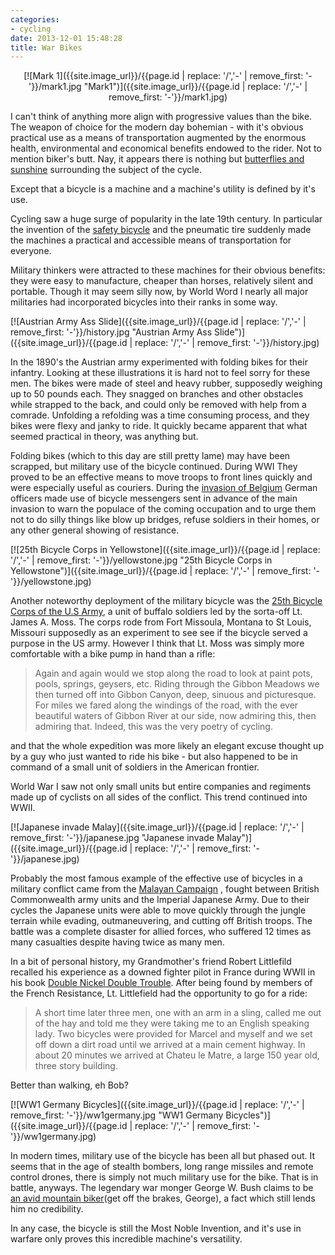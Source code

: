 ```yaml
---
categories:
- cycling
date: 2013-12-01 15:48:28
title: War Bikes
---
```


<!-- {{site.image_url}}/{{page.id | replace: '/','-' | remove_first: '-'}}/image.jpg -->
<center>
[![Mark 1]({{site.image_url}}/{{page.id | replace: '/','-' | remove_first: '-'}}/mark1.jpg "Mark1")]({{site.image_url}}/{{page.id | replace: '/','-' | remove_first: '-'}}/mark1.jpg)
</center>

I can't think of anything more align with progressive values than the bike. The weapon of choice
for the modern day bohemian - with it's obvious practical use as a means of transportation
augmented by the enormous health, environmental and economical benefits endowed to
the rider. Not to mention biker's butt. Nay, it appears there is nothing but
[butterflies and sunshine](http://www.bikerfox.com/foxphotos2/) surrounding the
subject of the cycle.

Except that a bicycle is a machine and a machine's utility is defined by it's use.

<!--more-->

Cycling saw a huge surge of popularity in the late 19th century. In particular the invention of
the [safety bicycle](https://en.wikipedia.org/wiki/Safety_bicycle) and the pneumatic
tire suddenly made the machines a practical and accessible means of transportation for
everyone.

Military thinkers were attracted to these machines for their obvious benefits: they were
easy to manufacture, cheaper than horses, relatively silent and portable. Though it
may seem silly now, by World Word I nearly all major militaries had incorporated bicycles
into their ranks in some way.

[![Austrian Army Ass Slide]({{site.image_url}}/{{page.id | replace: '/','-' | remove_first: '-'}}/history.jpg "Austrian Army Ass Slide")]({{site.image_url}}/{{page.id | replace: '/','-' | remove_first: '-'}}/history.jpg)

In the 1890's the Austrian army experimented with folding bikes for their infantry. Looking at
these illustrations it is hard not to feel sorry for these men.
The bikes were made of steel and heavy rubber, supposedly weighing up to 50 pounds each.
They snagged on branches and other obstacles while strapped to the back, and could only
be removed with help from a comrade. Unfolding a refolding was a time consuming
process, and they bikes were flexy and janky to ride. It quickly became apparent
that what seemed practical in theory, was anything but.

Folding bikes (which to this day are still pretty lame) may have been scrapped,
but military use of the bicycle continued. During WWI They proved to be an effective means
to move troops to front lines quickly and were especially useful as couriers. During the
[invasion of Belgium](https://en.wikipedia.org/wiki/Belgium_in_World_War_I#German_invasion)
German officers made use of bicycle messengers sent in advance of the main invasion to warn the populace of the coming occupation and to urge them not to do silly things like blow up bridges,
refuse soldiers in their homes, or any other general showing of resistance.

[![25th Bicycle Corps in Yellowstone]({{site.image_url}}/{{page.id | replace: '/','-' | remove_first: '-'}}/yellowstone.jpg "25th Bicycle Corps in Yellowstone")]({{site.image_url}}/{{page.id | replace: '/','-' | remove_first: '-'}}/yellowstone.jpg)


Another noteworthy deployment of the military bicycle was the
[25th Bicycle Corps of the U.S Army](http://bicyclecorps.blogspot.com/), a unit
of buffalo soldiers led by the sorta-off Lt. James A. Moss. The corps rode
from Fort Missoula, Montana to St Louis, Missouri supposedly as an experiment to see see if
the bicycle served a purpose in the US army. However I think that Lt. Moss was
simply more comfortable with a bike pump in hand than a rifle:

>Again and again would we stop along the road to look at paint pots, pools, springs, geysers, etc. Riding through the Gibbon Meadows we then turned off into Gibbon Canyon, deep, sinuous and picturesque. For miles we fared along the windings of the road, with the ever beautiful waters of Gibbon River at our side, now admiring this, then admiring that. Indeed, this was the very poetry of cycling.

and that the whole expedition was more likely an elegant excuse thought up by
a guy who just wanted to ride his bike - but also happened to be in command of a small
unit of soldiers in the American frontier.

World War I saw not only small units but entire companies and regiments made up of cyclists on all sides of the conflict. This trend continued into WWII.

[![Japanese invade Malay]({{site.image_url}}/{{page.id | replace: '/','-' | remove_first: '-'}}/japanese.jpg "Japanese invade Malay")]({{site.image_url}}/{{page.id | replace: '/','-' | remove_first: '-'}}/japanese.jpg)

Probably the most famous example of the effective use of bicycles in a military
conflict came from the [Malayan Campaign](https://en.wikipedia.org/wiki/Malayan_Campaign)
, fought between British Commonwealth army units and the Imperial Japanese Army.
Due to their cycles the
Japanese units were able to move quickly through the jungle terrain while evading,
outmaneuvering, and cutting off British troops. The battle was a complete disaster
for allied forces, who suffered 12 times as many casualties despite having twice as many men.

In a bit of personal history, my Grandmother's friend Robert Littlefild recalled
his experience as a downed fighter pilot in France during WWII in his book
[Double Nickel Double Trouble](https://www.goodreads.com/book/show/1537660.Double_nickel_double_trouble). After being found by members of the
French Resistance, Lt. Littlefield had the opportunity to go for a ride:

> A short time later three men, one with an arm in a sling, called me out of the hay
and told me they were taking me to an English speaking lady. Two bicycles were
provided for Marcel and myself and we set off down a dirt road until we arrived
at a main cement highway. In about 20 minutes we arrived at Chateu le Matre,
a large 150 year old, three story building.

Better than walking, eh Bob?

[![WW1 Germany Bicycles]({{site.image_url}}/{{page.id | replace: '/','-' | remove_first: '-'}}/ww1germany.jpg "WW1 Germany Bicycles")]({{site.image_url}}/{{page.id | replace: '/','-' | remove_first: '-'}}/ww1germany.jpg)

In modern times, military use of the bicycle has been all but phased out. It seems
that in the age of stealth bombers, long range missiles and remote control drones,
there is simply not much military use for the bike. That is in battle, anyways. The legendary
war monger George W. Bush claims to be [an avid mountain biker](http://www.bicycling.com/sites/default/files/images/Bush_Trails.jpg)(get off the brakes, George), a fact which still
lends him no credibility.

In any case, the bicycle is still the Most Noble Invention, and it's use in warfare
only proves this incredible machine's versatility.